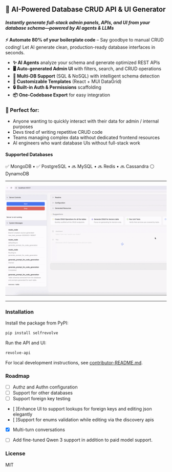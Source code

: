 ## 🚀 **AI-Powered Database CRUD API & UI Generator**  
#### _Instantly generate full-stack admin panels, APIs, and UI from your database schema—powered by AI agents & LLMs_

**⚡ Automate 80% of your boilerplate code** – Say goodbye to manual CRUD coding! Let AI generate clean, production-ready database interfaces in seconds.  

- **✨ AI Agents** analyze your schema and generate optimized REST APIs  
- **🖥️ Auto-generated Admin UI** with filters, search, and CRUD operations  
- **🔌 Multi-DB Support** (SQL & NoSQL) with intelligent schema detection  
- **🎨 Customizable Templates** (React + MUI DataGrid)
- **🔒 Built-in Auth & Permissions** scaffolding  
- **📦 One-Codebase Export** for easy integration  

### 🚀 Perfect for:  
- Anyone wanting to quickly interact with their data for admin / internal purposes
- Devs tired of writing repetitive CRUD code  
- Teams managing complex data without dedicated frontend resources  
- AI engineers who want database UIs without full-stack work  

#### Supported Databases  
✅ MongoDB • ✅ PostgreSQL • 🔜 MySQL • 🔜 Redis • 🔜 Cassandra  ⚪ DynamoDB

---
![Revolve](https://raw.githubusercontent.com/self-evolving-runtimes/revolve/refs/heads/main/screenshots/animated.gif)

---
### Installation

Install the package from PyPI:

```sh
pip install selfrevolve
```

Run the API and UI:

```sh
revolve-api
```

For local development instructions, see [contributor-README.md](contributor-README.md).


### Roadmap

- [ ] Authz and Authn configuration
- [ ] Support for other databases
- [ ] Support foreign key testing 
- [ ]Enhance UI to support lookups for foreign keys and editing json elegantly
- [ ]Support for enums validation while editing via the discovery apis
- [X] Multi-turn conversations 
- [ ] Add fine-tuned Qwen 3 support in addition to paid model support.


### License

MIT
